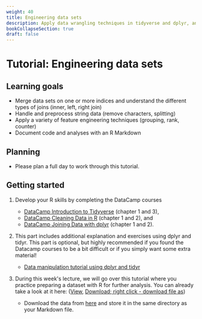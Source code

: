 ```yaml
---
weight: 40
title: Engineering data sets
description: Apply data wrangling techniques in tidyverse and dplyr, and prepare your data set for analysis.
bookCollapseSection: true
draft: false
---
```


# Tutorial: Engineering data sets


## Learning goals

* Merge data sets on one or more indices and understand the different types of joins (inner, left, right join)
* Handle and preprocess string data (remove characters, splitting)
* Apply a variety of feature engineering techniques (grouping, rank, counter)
* Document code and analyses with an R Markdown


## Planning

- Please plan a full day to work through this tutorial.

## Getting started

1. Develop your R skills by completing the DataCamp courses
    - [DataCamp Introduction to Tidyverse](https://campus.datacamp.com/courses/introduction-to-the-tidyverse/data-wrangling-1?ex=1) (chapter 1 and 3),
    - [DataCamp Cleaning Data in R](https://learn.datacamp.com/courses/cleaning-data-in-r) (chapter 1 and 2), and
    - [DataCamp Joining Data with dplyr](https://campus.datacamp.com/courses/joining-data-with-dplyr/joining-tables-1) (chapter 1 and 2).

2. This part includes additional explanation and exercises using dplyr and tidyr. This part is optional, but highly recommended if you found the Datacamp courses to be a bit difficult or if you simply want some extra material!
    - [Data manipulation tutorial using dplyr and tidyr](https://cengel.github.io/R-data-wrangling/tidyr.html)

3. During this week's lecture, we will go over this tutorial where you practice preparing a dataset with R for further analysis. You can already take a look at it here: ([View](data-preparation.html), [Download; right click - download file as](data-preparation.Rmd))
    - Download the data from [here](data.zip) and store it in the same directory as your Markdown file.


<!--
### Create (Data Challenge #2)
- Create an RMarkdown report in which you explore open-ended questions! Start from the answer skeleton ([View](data-report.html), [Download; right click - download file as](data-report.Rmd))

If you like, you can submit your exercises and/or data challenge as a "proof of investing in your skills" (self- and peer assessment).
-->
